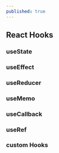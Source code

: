 ```yaml
---
published: true
---
```

## React Hooks

### useState


### useEffect


### useReducer


### useMemo



### useCallback



### useRef



### custom Hooks

